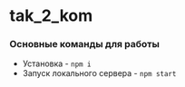 # tak_2_kom

### Основные команды для работы
- Установка - `npm i`
- Запуск локального сервера - `npm start`


